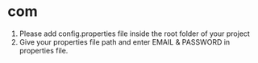 # com
1. Please add config.properties file inside the root folder of your project
2. Give your properties file path and enter EMAIL & PASSWORD in properties file.
